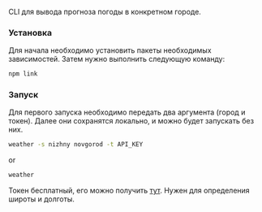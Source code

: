  CLI для вывода прогноза погоды в конкретном городе.

 ### Установка
 Для начала необходимо установить пакеты необходимых зависимостей. Затем нужно выполнить следующую команду:
```bash
npm link
```

 ### Запуск
Для первого запуска необходимо передать два аргумента (город и токен). Далее они сохранятся локально, и можно будет запускать без них. 
```bash
weather -s nizhny novgorod -t API_KEY
```
or
```bash
weather
```
Токен бесплатный, его можно получить [тут](https://opencagedata.com/api). Нужен для определения широты и долготы.
